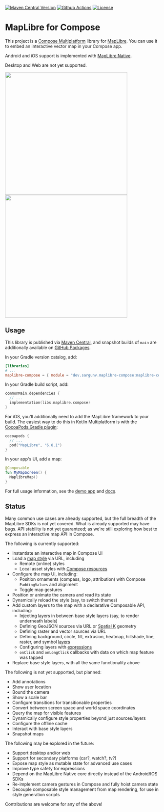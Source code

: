 [![Maven Central Version](https://img.shields.io/maven-central/v/dev.sargunv.maplibre-compose/maplibre-compose)](https://central.sonatype.com/namespace/dev.sargunv.maplibre-compose)
[![Github Actions](https://github.com/sargunv/maplibre-compose/actions/workflows/ci.yml/badge.svg)](https://github.com/sargunv/maplibre-compose/actions/workflows/ci.yml?query=branch%3Amain)
[![License](https://img.shields.io/github/license/sargunv/maplibre-compose)](https://github.com/sargunv/maplibre-compose/blob/main/LICENSE)

# MapLibre for Compose

This project is a
[Compose Multiplatform](https://www.jetbrains.com/compose-multiplatform/)
library for [MapLibre](https://maplibre.org/). You can use it to embed an
interactive vector map in your Compose app.

Android and iOS support is implemented with
[MapLibre Native](https://github.com/maplibre/maplibre-native).

Desktop and Web are not yet supported.

<p float="left">
  <img src="https://github.com/user-attachments/assets/671fc56d-b1a8-4843-82ea-4813c9712ea3" height=400/>
  <img src="https://github.com/user-attachments/assets/ae4a43e4-66bc-4a69-824f-957874912abd" height=400/>
</p>

## Usage

This library is published via
[Maven Central](https://central.sonatype.com/namespace/dev.sargunv.maplibre-compose),
and snapshot builds of `main` are additionally available on
[GitHub Packages](https://docs.github.com/en/packages/working-with-a-github-packages-registry/working-with-the-gradle-registry).

In your Gradle version catalog, add:

```toml
[libraries]
# ...
maplibre-compose = { module = "dev.sargunv.maplibre-compose:maplibre-compose", version = "0.1.0" }
```

In your Gradle build script, add:

```kotlin
commonMain.dependencies {
  // ...
  implementation(libs.maplibre.compose)
}
```

For iOS, you'll additionally need to add the MapLibre framework to your build.
The easiest way to do this in Kotlin Multiplatform is with the
[CocoaPods Gradle plugin](https://kotlinlang.org/docs/native-cocoapods.html):

```kotlin
cocoapods {
  // ...
  pod("MapLibre", "6.8.1")
}
```

In your app's UI, add a map:

```kotlin
@Composable
fun MyMapScreen() {
  MaplibreMap()
}
```

For full usage information, see the [demo app](./demo-app) and
[docs](https://sargunv.github.io/maplibre-compose/).

## Status

Many common use cases are already supported, but the full breadth of the
MapLibre SDKs is not yet covered. What is already supported may have bugs. API
stability is not yet guaranteed; as we're still exploring how best to express an
interactive map API in Compose.

The following is currently supported:

- Instantiate an interactive map in Compose UI
- Load a [map style](https://maplibre.org/maplibre-style-spec/) via URL,
  including
  - Remote (online) styles
  - Local asset styles with
    [Compose resources](https://www.jetbrains.com/help/kotlin-multiplatform-dev/compose-multiplatform-resources.html#access-the-available-resources-in-your-code)
- Configure the map UI, including:
  - Position ornaments (compass, logo, attribution) with Compose `PaddingValues`
    and alignment
  - Toggle map gestures
- Position or animate the camera and read its state
- Dynamically reload the style (say, to switch themes)
- Add custom layers to the map with a declarative Composable API, including:
  - Injecting layers in between base style layers (say, to render underneath
    labels)
  - Defining GeoJSON sources via URL or
    [Spatial K](https://dellisd.github.io/spatial-k/geojson/) geometry
  - Defining raster and vector sources via URL
  - Defining background, circle, fill, extrusion, heatmap, hillshade, line,
    raster, and symbol
    [layers](https://maplibre.org/maplibre-style-spec/layers/)
  - Configuring layers with
    [expressions](https://maplibre.org/maplibre-style-spec/expressions/)
  - `onClick` and `onLongClick` callbacks with data on which map feature was
    tapped
- Replace base style layers, with all the same functionality above

The following is not yet supported, but planned:

- Add annotations
- Show user location
- Bound the camera
- Show a scale bar
- Configure transitions for transitionable properties
- Convert between screen space and world space coordinates
- Query the map for visible features
- Dynamically configure style properties beyond just sources/layers
- Configure the offline cache
- Interact with base style layers
- Snapshot maps

The following may be explored in the future:

- Support desktop and/or web
- Support for secondary platforms (car?, watch?, tv?)
- Expose map style as mutable state for advanced use cases
- Improve type safety for expressions
- Depend on the MapLibre Native core directly instead of the Android/IOS SDKs
- Re-implement camera gestures in Compose and fully hoist camera state
- Decouple composable style management from map rendering, for use in style
  generation scripts

Contributions are welcome for any of the above!

